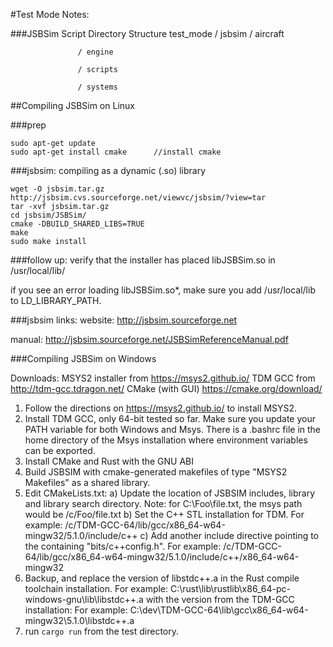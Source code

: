 #Test Mode Notes:

###JSBSim Script Directory Structure
test_mode / jsbsim / aircraft

                   / engine
                   
                   / scripts
                   
                   / systems


##Compiling JSBSim on Linux

###prep
```
sudo apt-get update
sudo apt-get install cmake      //install cmake
```

###jsbsim:  compiling as a dynamic (.so) library
```
wget -O jsbsim.tar.gz http://jsbsim.cvs.sourceforge.net/viewvc/jsbsim/?view=tar
tar -xvf jsbsim.tar.gz
cd jsbsim/JSBSim/
cmake -DBUILD_SHARED_LIBS=TRUE
make
sudo make install
```

###follow up:
verify that the installer has placed libJSBSim.so in /usr/local/lib/

if you see an error loading libJSBSim.so*, make sure you add /usr/local/lib to LD_LIBRARY_PATH. 

###jsbsim links:
website:  http://jsbsim.sourceforge.net

manual:   http://jsbsim.sourceforge.net/JSBSimReferenceManual.pdf



###Compiling JSBSim on Windows

Downloads:
    MSYS2 installer from https://msys2.github.io/
    TDM GCC from http://tdm-gcc.tdragon.net/
    CMake (with GUI) https://cmake.org/download/

1) Follow the directions on https://msys2.github.io/ to install MSYS2.
2) Install TDM GCC, only 64-bit tested so far. Make sure you update your PATH variable for both Windows and Msys. There is a .bashrc file in the home directory of the Msys installation where environment variables can be exported.
3) Install CMake and Rust with the GNU ABI
4) Build JSBSIM with cmake-generated makefiles of type "MSYS2 Makefiles" as a shared library.
5) Edit CMakeLists.txt:
    a) Update the location of JSBSIM includes, library and library search directory. Note: for C:\Foo\file.txt, the msys path would be /c/Foo/file.txt
    b) Set the C++ STL installation for TDM. For example: /c/TDM-GCC-64/lib/gcc/x86_64-w64-mingw32/5.1.0/include/c++
    c) Add another include directive pointing to the containing "bits/c++config.h". For example: /c/TDM-GCC-64/lib/gcc/x86_64-w64-mingw32/5.1.0/include/c++/x86_64-w64-mingw32
6) Backup, and replace the version of libstdc++.a in the Rust compile toolchain installation. For example: C:\rust\lib\rustlib\x86_64-pc-windows-gnu\lib\libstdc++.a with the version from the TDM-GCC installation: For example: C:\dev\TDM-GCC-64\lib\gcc\x86_64-w64-mingw32\5.1.0\libstdc++.a
7) run `cargo run` from the test directory.

